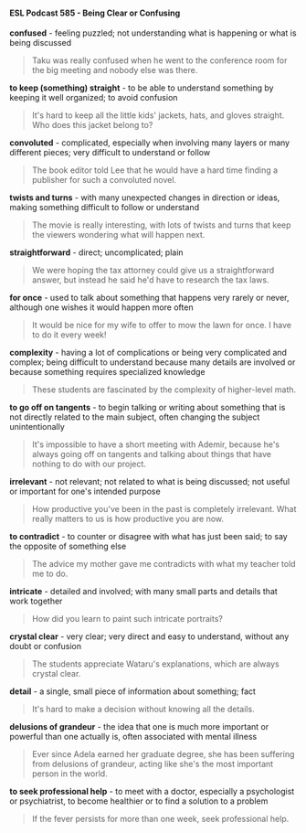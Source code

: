 #### ESL Podcast 585 - Being Clear or Confusing

**confused** - feeling puzzled; not understanding what is happening or what is
being discussed

> Taku was really confused when he went to the conference room for the big
meeting and nobody else was there.

**to keep (something) straight** - to be able to understand something by keeping
it well organized; to avoid confusion

> It's hard to keep all the little kids' jackets, hats, and gloves straight. Who does
this jacket belong to?

**convoluted** - complicated, especially when involving many layers or many
different pieces; very difficult to understand or follow

> The book editor told Lee that he would have a hard time finding a publisher for
such a convoluted novel.

**twists and turns** - with many unexpected changes in direction or ideas, making
something difficult to follow or understand

> The movie is really interesting, with lots of twists and turns that keep the
viewers wondering what will happen next.

**straightforward** - direct; uncomplicated; plain

> We were hoping the tax attorney could give us a straightforward answer, but
instead he said he'd have to research the tax laws.

**for once** - used to talk about something that happens very rarely or never,
although one wishes it would happen more often

> It would be nice for my wife to offer to mow the lawn for once. I have to do it
every week!

**complexity** - having a lot of complications or being very complicated and
complex; being difficult to understand because many details are involved or
because something requires specialized knowledge

> These students are fascinated by the complexity of higher-level math.

**to go off on tangents** - to begin talking or writing about something that is not
directly related to the main subject, often changing the subject unintentionally

> It's impossible to have a short meeting with Ademir, because he's always going
off on tangents and talking about things that have nothing to do with our project.

**irrelevant** - not relevant; not related to what is being discussed; not useful or
important for one's intended purpose

> How productive you've been in the past is completely irrelevant. What really
matters to us is how productive you are now.

**to contradict** - to counter or disagree with what has just been said; to say the
opposite of something else

> The advice my mother gave me contradicts with what my teacher told me to do.

**intricate** - detailed and involved; with many small parts and details that work
together

> How did you learn to paint such intricate portraits?

**crystal clear** - very clear; very direct and easy to understand, without any doubt
or confusion

> The students appreciate Wataru's explanations, which are always crystal clear.

**detail** - a single, small piece of information about something; fact

> It's hard to make a decision without knowing all the details.

**delusions of grandeur** - the idea that one is much more important or powerful
than one actually is, often associated with mental illness

> Ever since Adela earned her graduate degree, she has been suffering from
delusions of grandeur, acting like she's the most important person in the world.

**to seek professional help** - to meet with a doctor, especially a psychologist or
psychiatrist, to become healthier or to find a solution to a problem

> If the fever persists for more than one week, seek professional help.

